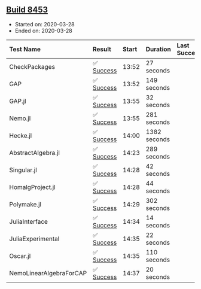 ## [Build 8453](https://oscarci.mathematik.uni-kl.de/job/oscar/8453/)

* Started on: 2020-03-28
* Ended on: 2020-03-28

| Test Name    | Result | Start | Duration | Last Success | First Failure |
|:-------------|:-------|:------|:---------|:-------------|:--------------|
| CheckPackages | ✅ [Success](https://oscarci.mathematik.uni-kl.de/job/oscar/8453/artifact/logs/build-8453/CheckPackages.log) | 13:52 | 27 seconds |  |  |
| GAP | ✅ [Success](https://oscarci.mathematik.uni-kl.de/job/oscar/8453/artifact/logs/build-8453/GAP.log) | 13:52 | 149 seconds |  |  |
| GAP.jl | ✅ [Success](https://oscarci.mathematik.uni-kl.de/job/oscar/8453/artifact/logs/build-8453/GAP.jl.log) | 13:55 | 32 seconds |  |  |
| Nemo.jl | ✅ [Success](https://oscarci.mathematik.uni-kl.de/job/oscar/8453/artifact/logs/build-8453/Nemo.jl.log) | 13:55 | 281 seconds |  |  |
| Hecke.jl | ✅ [Success](https://oscarci.mathematik.uni-kl.de/job/oscar/8453/artifact/logs/build-8453/Hecke.jl.log) | 14:00 | 1382 seconds |  |  |
| AbstractAlgebra.jl | ✅ [Success](https://oscarci.mathematik.uni-kl.de/job/oscar/8453/artifact/logs/build-8453/AbstractAlgebra.jl.log) | 14:23 | 289 seconds |  |  |
| Singular.jl | ✅ [Success](https://oscarci.mathematik.uni-kl.de/job/oscar/8453/artifact/logs/build-8453/Singular.jl.log) | 14:28 | 42 seconds |  |  |
| HomalgProject.jl | ✅ [Success](https://oscarci.mathematik.uni-kl.de/job/oscar/8453/artifact/logs/build-8453/HomalgProject.jl.log) | 14:28 | 44 seconds |  |  |
| Polymake.jl | ✅ [Success](https://oscarci.mathematik.uni-kl.de/job/oscar/8453/artifact/logs/build-8453/Polymake.jl.log) | 14:29 | 302 seconds |  |  |
| JuliaInterface | ✅ [Success](https://oscarci.mathematik.uni-kl.de/job/oscar/8453/artifact/logs/build-8453/JuliaInterface.log) | 14:34 | 14 seconds |  |  |
| JuliaExperimental | ✅ [Success](https://oscarci.mathematik.uni-kl.de/job/oscar/8453/artifact/logs/build-8453/JuliaExperimental.log) | 14:35 | 22 seconds |  |  |
| Oscar.jl | ✅ [Success](https://oscarci.mathematik.uni-kl.de/job/oscar/8453/artifact/logs/build-8453/Oscar.jl.log) | 14:35 | 110 seconds |  |  |
| NemoLinearAlgebraForCAP | ✅ [Success](https://oscarci.mathematik.uni-kl.de/job/oscar/8453/artifact/logs/build-8453/NemoLinearAlgebraForCAP.log) | 14:37 | 20 seconds |  |  |
